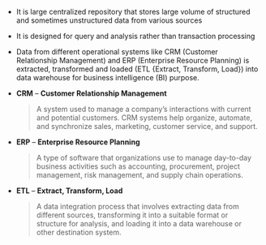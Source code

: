 
- It is large centralized repository that stores large volume of structured and sometimes unstructured data from various sources
- It is designed for query and analysis rather than transaction processing
- Data from different operational systems like CRM (Customer Relationship Management) and ERP (Enterprise Resource Planning) is extracted, transformed and loaded (ETL {Extract, Transform, Load}) into data warehouse for business intelligence (BI) purpose.


- **CRM** – **Customer Relationship Management**
    
    > A system used to manage a company’s interactions with current and potential customers. CRM systems help organize, automate, and synchronize sales, marketing, customer service, and support.
    
- **ERP** – **Enterprise Resource Planning**
    
    > A type of software that organizations use to manage day-to-day business activities such as accounting, procurement, project management, risk management, and supply chain operations.
    
- **ETL** – **Extract, Transform, Load**
    
    > A data integration process that involves extracting data from different sources, transforming it into a suitable format or structure for analysis, and loading it into a data warehouse or other destination system.
